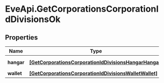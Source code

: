 # EveApi.GetCorporationsCorporationIdDivisionsOk

## Properties
Name | Type | Description | Notes
------------ | ------------- | ------------- | -------------
**hangar** | [**[GetCorporationsCorporationIdDivisionsHangarHangar]**](GetCorporationsCorporationIdDivisionsHangarHangar.md) | hangar array | [optional] 
**wallet** | [**[GetCorporationsCorporationIdDivisionsWalletWallet]**](GetCorporationsCorporationIdDivisionsWalletWallet.md) | wallet array | [optional] 


